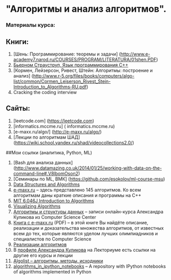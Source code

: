 
# "Алгоритмы и анализ алгоритмов".

### Материалы курса:

## Книги:

1. [Шень: Программирование: теоремы и задачи] (http://www.e-academy7.narod.ru/COURSES/PROGRAM/LITERATURA/01shen.PDF)
2. [Бьерном Страуструп, Язык программирования С++ ](http://8361.ru/6sem/books/Straustrup-Yazyk_programmirovaniya_c.pdf)
2. [Кормен, Лейзерсон, Ривест, Штейн: Алгоритмы: построение и анализ] (http://www.r-5.org/files/books/computers/algo-list/common/Cormen_Leiserson_Rivest_Stein-Introduction_to_Algorithms-RU.pdf)
3. Cracking the coding interview

## Сайты:

1. [leetcode.com] (https://leetcode.com)
2. [informatics.mccme.ru] ( informatics.mccme.ru)
3. [e-maxx.ru/algo/] (http://e-maxx.ru/algo/)
4. [Лекции по алгоритмам ШАД] (https://wiki.school.yandex.ru/shad/videocollections2.0/)





##Мои ссылки (аналитика, Python, ML)
1. [Bash для анализа данных] (http://www.datamazing.co.uk/2014/01/25/working-with-data-on-the-command-line#.V8lbomOson2)
2. [Cеминары по ML, ВМК] (https://github.com/esokolov/ml-course-msu)
3. [Data Structures and Algorithms](https://www.coursera.org/specializations/data-structures-algorithms)
4. [e-maxx.ru](http://e-maxx.ru/algo/) – здесь представлено 145 алгоритмов. Ко всем алгоритмам даны краткие описания и программы на C++
5. [MIT 6.046J Introduction to Algorithms](http://ocw.mit.edu/courses/electrical-engineering-and-computer-science/6-046j-introduction-to-algorithms-sma-5503-fall-2005/)
6. [Visualizing Algorithms](https://bost.ocks.org/mike/algorithms/)
7. [Алгоритмы и структуры данных](https://www.youtube.com/playlist?list=PLlb7e2G7aSpQutUr7qYIunvm04cqdr5mx) – записи онлайн-курса Александра Куликова из Computer Science Center
8. [Книга с e-maxx.ru](http://e-maxx.ru/upload/e-maxx_algo.pdf) (PDF) – в этой книге Вы найдёте описание, реализации и доказательства множества алгоритмов, от известных всем до тех, которые являются уделом лучших олимпиадников и специалистов по Computer Science
9. [Реализации алгоритмов](https://ru.m.wikibooks.org/wiki/Реализации_алгоритмов)
10. В [профиле Александра Куликова](https://www.lektorium.tv/speaker/2678) на Лекториуме есть ссылки на другие его курсы и лекции
11. [Algolist – алгоритмы, методы, исходники](http://algolist.ru)
12. [algorithms_in_ipython_notebooks](https://github.com/rasbt/algorithms_in_ipython_notebooks) – A repository with IPython notebooks of algorithms implemented in Python
